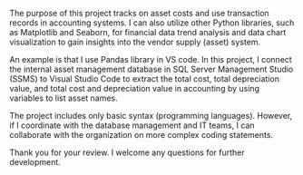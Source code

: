 
The purpose of this project tracks on asset costs and use transaction records in accounting systems. I can also utilize other Python libraries, such as Matplotlib and Seaborn, for financial data trend analysis and data chart visualization to gain insights into the vendor supply (asset) system. 

An example is that I use Pandas library in VS code. In this project, I connect the internal asset management database in SQL Server Management Studio (SSMS) to Visual Studio Code to extract the total cost, total depreciation value, and total cost and depreciation value in accounting by using variables to list asset names.

The project includes only basic syntax (programming languages). However, if I coordinate with the database management and IT teams, I can collaborate with the organization on more complex coding statements.

Thank you for your review. I welcome any questions for further development.
